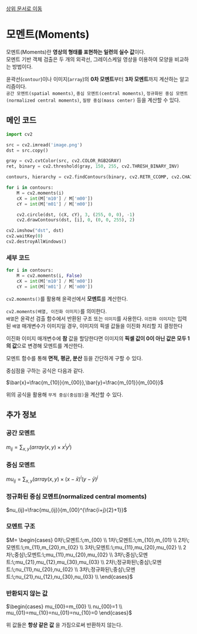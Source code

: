 [상위 문서로 이동](../README.md)

# 모멘트(Moments)

모멘트(Moments)란 **영상의 형태를 표현하는 일련의 실수 값**이다.   
모멘트 기반 객체 검출은 두 개의 외곽선, 그레이스케일 영상을 이용하여 모양을 비교하는 방법이다.

윤곽선(`contour`)이나 이미지(`array`)의 **0차 모멘트**부터 **3차 모멘트**까지 계산하는 알고리즘이다.   
`공간 모멘트(spatial moments)`, `중심 모멘트(central moments)`, `정규화된 중심 모멘트(normalized central moments)`, `질량 중심(mass center)` 등을 계산할 수 있다.

## 메인 코드

```py
import cv2

src = cv2.imread('image.png')
dst = src.copy()

gray = cv2.cvtColor(src, cv2.COLOR_RGB2GRAY)
ret, binary = cv2.threshold(gray, 150, 255, cv2.THRESH_BINARY_INV)

contours, hierarchy = cv2.findContours(binary, cv2.RETR_CCOMP, cv2.CHAIN_APPROX_NONE)

for i in contours:
    M = cv2.moments(i)
    cX = int(M['m10'] / M['m00'])
    cY = int(M['m01'] / M['m00'])

    cv2.circle(dst, (cX, cY), 3, (255, 0, 0), -1)
    cv2.drawContours(dst, [i], 0, (0, 0, 255), 2)

cv2.imshow("dst", dst)
cv2.waitKey(0)
cv2.destroyAllWindows()
```

### 세부 코드

```py
for i in contours:
    M = cv2.moments(i, False)
    cX = int(M['m10'] / M['m00'])
    cY = int(M['m01'] / M['m00'])
```

`cv2.moments()`를 활용해 윤곽선에서 **모멘트**를 계산한다.

`cv2.moments(배열, 이진화 이미지)`를 의미한다.   
`배열`은 윤곽선 검출 함수에서 반환된 구조 또는 `이미지`를 사용한다. `이진화 이미지`는 입력된 `배열` 매개변수가 이미지일 경우, 이미지의 픽셀 값들을 이진화 처리할 지 결정한다

이진화 이미지 매개변수에 **참** 값을 할당한다면 이미지의 **픽셀 값이 0이 아닌 값은 모두 1의 값**으로 변경해 모멘트를 계산한다.

모멘트 함수를 통해 **면적, 평균, 분산** 등을 간단하게 구할 수 있다.

중심점을 구하는 공식은 다음과 같다.

$\bar{x}=\frac{m_{10}}{m_{00}},\bar{y}=\frac{m_{01}}{m_{00}}$

위의 공식을 활용해 `무게 중심(중심점)`을 계산할 수 있다.

## 추가 정보

### 공간 모멘트

$m_{ij}= \displaystyle\sum_{x,y}{(array(x,y)\times x^{i}y^{i})}$

### 중심 모멘트

$mu_{ij}=\displaystyle\sum_{x,y}{(array(x,y)\times {(x-\bar{x})}^{i}{(y-\bar{y}})^{j}}$

### 정규화된 중심 모멘트(normalized central moments)

$nu_{ij}=\frac{mu_{ij}}{m_{00}^{\frac{i+j}{2}+1}}$

### 모멘트 구조

$M=
\begin{cases}
0차\;모멘트:\;m_{00} \\
1차\;모멘트:\;m_{10},m_{01} \\
2차\;모멘트:\;m_{11},m_{20},m_{02} \\
3차\;모멘트:\;mu_{11},mu_{20},mu_{02} \\
2차\;중심\;모멘트:\;mu_{11},mu_{20},mu_{02} \\
3차\;중심\;모멘트:\;mu_{21},mu_{12},mu_{30},mu_{03} \\
2차\;정규화된\;중심\;모멘트:\;nu_{11},nu_{20},nu_{02} \\
3차\;정규화된\;중심\;모멘트:\;nu_{21},nu_{12},nu_{30},nu_{03} \\
\end{cases}$

### 반환되지 않는 값

$\begin{cases}
mu_{00}=m_{00} \\
nu_{00}=1 \\
mu_{01}=mu_{10}=nu_{01}=nu_{10}=0
\end{cases}$

위 값들은 **항상 같은 값** 을 가짐으로써 반환하지 않는다.